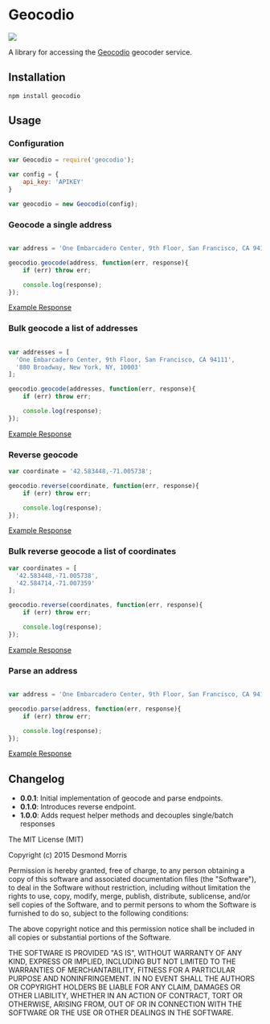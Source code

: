 # Geocodio

<a href="https://nodei.co/npm/geocodio/"><img src="https://nodei.co/npm/geocodio.png"></a>

A library for accessing the [Geocodio](http://geocod.io/) geocoder service.


## Installation
    npm install geocodio


## Usage

### Configuration

```JavaScript
var Geocodio = require('geocodio');

var config = {
    api_key: 'APIKEY'
}

var geocodio = new Geocodio(config);

```

### Geocode a single address

```JavaScript

var address = 'One Embarcadero Center, 9th Floor, San Francisco, CA 94111';

geocodio.geocode(address, function(err, response){
    if (err) throw err;

    console.log(response);
});
```
[Example Response](http://geocod.io/docs/#toc_4)

### Bulk geocode a list of addresses

```JavaScript

var addresses = [
  'One Embarcadero Center, 9th Floor, San Francisco, CA 94111',
  '880 Broadway, New York, NY, 10003'
];

geocodio.geocode(addresses, function(err, response){
    if (err) throw err;

    console.log(response);
});
```
[Example Response](http://geocod.io/docs/#toc_7)


### Reverse geocode

```JavaScript
var coordinate = '42.583448,-71.005738';

geocodio.reverse(coordinate, function(err, response){
    if (err) throw err;

    console.log(response);
});

```
[Example Response](http://geocod.io/docs/#toc_11)


### Bulk reverse geocode a list of coordinates

```JavaScript
var coordinates = [
  '42.583448,-71.005738',
  '42.584714,-71.007359'
];

geocodio.reverse(coordinates, function(err, response){
    if (err) throw err;

    console.log(response);
});

```
[Example Response](http://geocod.io/docs/#toc_14)


### Parse an address

```JavaScript

var address = 'One Embarcadero Center, 9th Floor, San Francisco, CA 94111';

geocodio.parse(address, function(err, response){
    if (err) throw err;

    console.log(response);
});

```
[Example Response](http://geocod.io/docs/#toc_22)


## Changelog
* **0.0.1**: Initial implementation of geocode and parse endpoints.
* **0.1.0**: Introduces reverse endpoint.
* **1.0.0**: Adds request helper methods and decouples single/batch responses

The MIT License (MIT)

Copyright (c) 2015 Desmond Morris

Permission is hereby granted, free of charge, to any person obtaining a copy of
this software and associated documentation files (the "Software"), to deal in
the Software without restriction, including without limitation the rights to
use, copy, modify, merge, publish, distribute, sublicense, and/or sell copies of
the Software, and to permit persons to whom the Software is furnished to do so,
subject to the following conditions:

The above copyright notice and this permission notice shall be included in all
copies or substantial portions of the Software.

THE SOFTWARE IS PROVIDED "AS IS", WITHOUT WARRANTY OF ANY KIND, EXPRESS OR
IMPLIED, INCLUDING BUT NOT LIMITED TO THE WARRANTIES OF MERCHANTABILITY, FITNESS
FOR A PARTICULAR PURPOSE AND NONINFRINGEMENT. IN NO EVENT SHALL THE AUTHORS OR
COPYRIGHT HOLDERS BE LIABLE FOR ANY CLAIM, DAMAGES OR OTHER LIABILITY, WHETHER
IN AN ACTION OF CONTRACT, TORT OR OTHERWISE, ARISING FROM, OUT OF OR IN
CONNECTION WITH THE SOFTWARE OR THE USE OR OTHER DEALINGS IN THE SOFTWARE.
